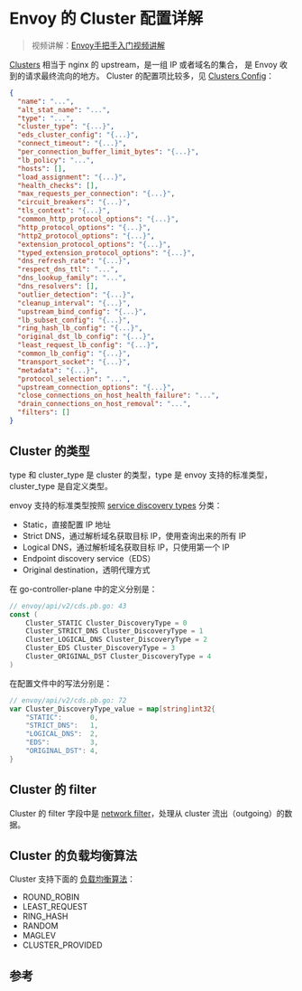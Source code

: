 # Envoy 的 Cluster 配置详解

>视频讲解：[Envoy手把手入门视频讲解](https://study.163.com/course/courseMain.htm?share=2&shareId=400000000376006&courseId=1209487865&_trace_c_p_k2_=18c88dad391f427b9e40e0795d8d939d)

[Clusters][1] 相当于 nginx 的 upstream，是一组 IP 或者域名的集合， 是 Envoy 收到的请求最终流向的地方。 Cluster 的配置项比较多，见 [Clusters Config][2]：

```json
{
  "name": "...",
  "alt_stat_name": "...",
  "type": "...",
  "cluster_type": "{...}",
  "eds_cluster_config": "{...}",
  "connect_timeout": "{...}",
  "per_connection_buffer_limit_bytes": "{...}",
  "lb_policy": "...",
  "hosts": [],
  "load_assignment": "{...}",
  "health_checks": [],
  "max_requests_per_connection": "{...}",
  "circuit_breakers": "{...}",
  "tls_context": "{...}",
  "common_http_protocol_options": "{...}",
  "http_protocol_options": "{...}",
  "http2_protocol_options": "{...}",
  "extension_protocol_options": "{...}",
  "typed_extension_protocol_options": "{...}",
  "dns_refresh_rate": "{...}",
  "respect_dns_ttl": "...",
  "dns_lookup_family": "...",
  "dns_resolvers": [],
  "outlier_detection": "{...}",
  "cleanup_interval": "{...}",
  "upstream_bind_config": "{...}",
  "lb_subset_config": "{...}",
  "ring_hash_lb_config": "{...}",
  "original_dst_lb_config": "{...}",
  "least_request_lb_config": "{...}",
  "common_lb_config": "{...}",
  "transport_socket": "{...}",
  "metadata": "{...}",
  "protocol_selection": "...",
  "upstream_connection_options": "{...}",
  "close_connections_on_host_health_failure": "...",
  "drain_connections_on_host_removal": "...",
  "filters": []
}
```

## Cluster 的类型

type 和 cluster_type 是 cluster 的类型，type 是 envoy 支持的标准类型，cluster_type 是自定义类型。

envoy 支持的标准类型按照 [service discovery types][3] 分类：

* Static，直接配置 IP 地址
* Strict DNS，通过解析域名获取目标 IP，使用查询出来的所有 IP
* Logical DNS，通过解析域名获取目标 IP，只使用第一个 IP 
* Endpoint discovery service（EDS）
* Original destination，透明代理方式

在 go-controller-plane 中的定义分别是：

```go
// envoy/api/v2/cds.pb.go: 43
const (
	Cluster_STATIC Cluster_DiscoveryType = 0
	Cluster_STRICT_DNS Cluster_DiscoveryType = 1
	Cluster_LOGICAL_DNS Cluster_DiscoveryType = 2
	Cluster_EDS Cluster_DiscoveryType = 3
	Cluster_ORIGINAL_DST Cluster_DiscoveryType = 4
)
```

在配置文件中的写法分别是：

```go
// envoy/api/v2/cds.pb.go: 72
var Cluster_DiscoveryType_value = map[string]int32{
	"STATIC":       0,
	"STRICT_DNS":   1,
	"LOGICAL_DNS":  2,
	"EDS":          3,
	"ORIGINAL_DST": 4,
}
```

## Cluster 的 filter

Cluster 的 filter 字段中是 [network filter](./network-filter.md)，处理从 cluster 流出（outgoing）的数据。

## Cluster 的负载均衡算法

Cluster 支持下面的 [负载均衡算法][4]：

* ROUND_ROBIN
* LEAST_REQUEST
* RING_HASH
* RANDOM
* MAGLEV
* CLUSTER_PROVIDED

## 参考

[1]: https://www.envoyproxy.io/docs/envoy/latest/api-v2/clusters/clusters "Envoy Clusters"
[2]: https://www.envoyproxy.io/docs/envoy/latest/api-v2/api/v2/cds.proto#cluster "Envoy Clusters Config"
[3]: https://www.envoyproxy.io/docs/envoy/latest/intro/arch_overview/upstream/service_discovery "Supported service discovery types"
[4]: https://www.envoyproxy.io/docs/envoy/latest/intro/arch_overview/upstream/load_balancing/load_balancers#arch-overview-load-balancing-types "Supported load balancers"
